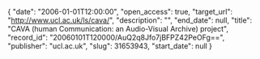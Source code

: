 {
  "date": "2006-01-01T12:00:00", 
  "open_access": true, 
  "target_url": "http://www.ucl.ac.uk/ls/cava/", 
  "description": "", 
  "end_date": null, 
  "title": "CAVA (human Communication: an Audio-Visual Archive) project", 
  "record_id": "20060101T120000/AuQ2q8Jfo7jBFPZ42PeOFg==", 
  "publisher": "ucl.ac.uk", 
  "slug": 31653943, 
  "start_date": null
}

